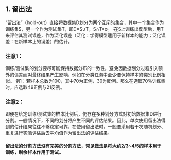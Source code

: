 ## 1. 留出法
“留出法”（hold-out）直接将数据集D划分为两个互斥的集合，其中一个集合作为训练集S，另一个作为测试集T，即D=S∪T，S∩T=∅。
在S上训练出模型后，用T来评估其测试误差，作为泛化误差（泛化：学得模型适用于新样本的能力；泛化误差：在新样本上的误差）的估计。

### 注意1：
训练/测试集的划分要尽可能保持数据分布的一致性，避免因数据划分过程引入额外的偏差而对最终结果产生影响，例如在分类任务中至少要保持样本的类别比例相似。
例1：若样本总数为100，其中70为正例，30为反例。那么在选取70%训练集时，应选取49正例与21反例。

### 注意2：
即便在给定训练/测试集的样本比例后，仍存在多种划分方式对初始数据集D进行分割。一般情况下，不同的划分将产生不同的评估结果。因此，单次使用留出法得到的估计结果往往不够稳定可靠，在使用留出法时，一般要采用若干次随机划分、重复进行实验评估后去平均值作为留出法的评估结果。

#### 留出法的分割方法没有完美的分割方法，常见做法是将大约2/3~4/5的样本用于训练，剩余样本作用于测试。
